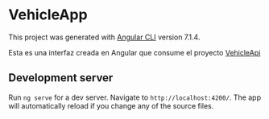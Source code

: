 # VehicleApp

This project was generated with [Angular CLI](https://github.com/angular/angular-cli) version 7.1.4.

Esta es una interfaz creada en Angular que consume el proyecto [VehicleApi](https://github.com/Belfor/VehicleApi)

## Development server

Run `ng serve` for a dev server. Navigate to `http://localhost:4200/`. The app will automatically reload if you change any of the source files.
